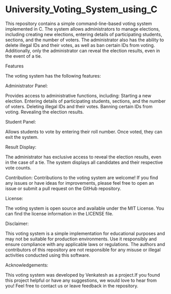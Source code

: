 # University_Voting_System_using_C
This repository contains a simple command-line-based voting system implemented in C. The system allows administrators to manage elections, including creating new elections, entering details of participating students, sections, and the number of voters. The administrator also has the ability to delete illegal IDs and their votes, as well as ban certain IDs from voting. Additionally, only the administrator can reveal the election results, even in the event of a tie.

Features

The voting system has the following features:

Administrator Panel:

Provides access to administrative functions, including:
Starting a new election.
Entering details of participating students, sections, and the number of voters.
Deleting illegal IDs and their votes.
Banning certain IDs from voting.
Revealing the election results.

Student Panel: 

Allows students to vote by entering their roll number. Once voted, they can exit the system.


Result Display:

The administrator has exclusive access to reveal the election results, even in the case of a tie. The system displays all candidates and their respective vote counts.

Contribution:
Contributions to the voting system are welcome! If you find any issues or have ideas for improvements, please feel free to open an issue or submit a pull request on the GitHub repository.

License:

The voting system is open source and available under the MIT License. You can find the license information in the LICENSE file.

Disclaimer:

This voting system is a simple implementation for educational purposes and may not be suitable for production environments. Use it responsibly and ensure compliance with any applicable laws or regulations. The authors and contributors of this repository are not responsible for any misuse or illegal activities conducted using this software.

Acknowledgements:

This voting system was developed by Venkatesh as a project.If you found this project helpful or have any suggestions, we would love to hear from you! Feel free to contact us or leave feedback in the repository.

